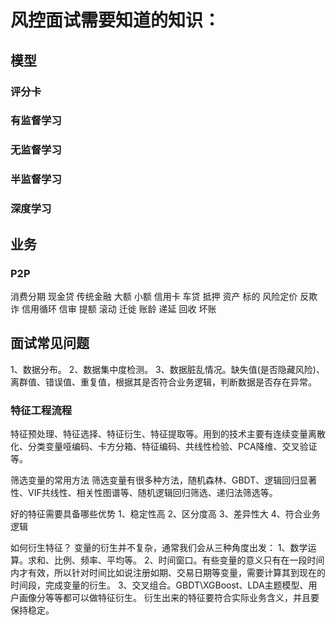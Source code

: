 # 风控面试需要知道的知识：
## 模型
### 评分卡
### 有监督学习
### 无监督学习
### 半监督学习
### 深度学习

## 业务
### P2P
消费分期
现金贷
传统金融
大额
小额
信用卡
车贷
抵押
资产
标的
风险定价
反欺诈
信用循环
信审
提额
滚动
迁徙
账龄
递延
回收
坏账

## 面试常见问题
1、数据分布。
2、数据集中度检测。 
3、数据脏乱情况。缺失值(是否隐藏风险)、离群值、错误值、重复值，根据其是否符合业务逻辑，判断数据是否存在异常。

### 特征工程流程
特征预处理、特征选择、特征衍生、特征提取等。用到的技术主要有连续变量离散化、分类变量哑编码、卡方分箱、特征编码、共线性检验、PCA降维、交叉验证等。

筛选变量的常用方法 筛选变量有很多种方法，随机森林、GBDT、逻辑回归显著性、VIF共线性、相关性图谱等、随机逻辑回归筛选、递归法筛选等。

好的特征需要具备哪些优势
1、稳定性高 2、区分度高 3、差异性大 4、符合业务逻辑

如何衍生特征？ 
变量的衍生并不复杂，通常我们会从三种角度出发：
 1、数学运算。求和、比例、频率、平均等。 
 2、时间窗口。有些变量的意义只有在一段时间内才有效，所以针对时间比如说注册如期、交易日期等变量，需要计算其到现在的时间段，完成变量的衍生。
 3、交叉组合。GBDT\XGBoost、LDA主题模型、用户画像分等等都可以做特征衍生。 衍生出来的特征要符合实际业务含义，并且要保持稳定。
